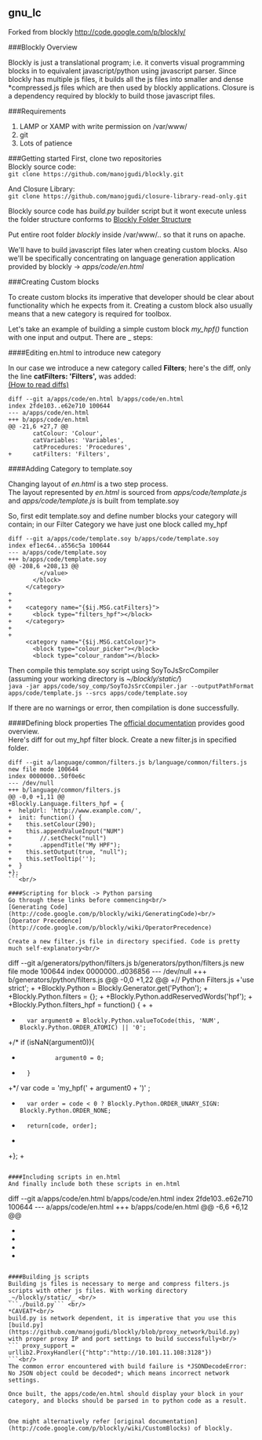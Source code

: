 gnu_lc
---
Forked from blockly http://code.google.com/p/blockly/

###Blockly Overview

Blockly is just a translational program; i.e. it converts visual programming blocks in to equivalent javascript/python using javascript parser. Since blockly has multiple js files, it builds all the js files into smaller and dense *compressed.js files which are then used by blockly applications.
Closure is a dependency required by blockly to build those javascript files.
<br/>

###Requirements
1. LAMP or XAMP with write permission on /var/www/
2. git
3. Lots of patience

###Getting started
First, clone two repositories<br/>
Blockly source code:<br/>
`git clone https://github.com/manojgudi/blockly.git`

And Closure Library:<br/>
`git clone https://github.com/manojgudi/closure-library-read-only.git`

Blockly source code has *build.py* builder script but it wont execute unless the folder structure conforms to [Blockly Folder Structure](http://code.google.com/p/blockly/wiki/Closure)

Put entire root folder _blockly_ inside /var/www/.. so that it runs on apache. 

We'll have to build javascript files later when creating custom blocks. Also we'll be specifically concentrating on language generation application provided by blockly -> *apps/code/en.html* 


###Creating Custom blocks

To create custom blocks its imperative that developer should be clear about functionality which he expects from it. Creating a custom block also usually means that a new category is required for toolbox. 

Let's take an example of building a simple custom block *my_hpf()* function with one input and output. There are _ steps:<br/>

####Editing en.html to introduce new category

In our case we introduce a new category called **Filters**; here's the diff, only the line **catFilters: 'Filters',** was added: <br/>
[(How to read diffs)](http://stackoverflow.com/questions/2529441/how-to-work-with-diff-representation-in-git)

```
diff --git a/apps/code/en.html b/apps/code/en.html
index 2fde103..e62e710 100644
--- a/apps/code/en.html
+++ b/apps/code/en.html
@@ -21,6 +27,7 @@
       catColour: 'Colour',
       catVariables: 'Variables',
       catProcedures: 'Procedures',
+      catFilters: 'Filters',
```

####Adding Category to template.soy

Changing layout of *en.html* is a two step process. <br/>
The layout represented by *en.html* is sourced from *apps/code/template.js* and *apps/code/template.js* is built from template.soy

So, first edit template.soy and define number blocks your category will contain; in our Filter Category we have just one block called my_hpf

```
diff --git a/apps/code/template.soy b/apps/code/template.soy
index ef1ec64..a556c5a 100644
--- a/apps/code/template.soy
+++ b/apps/code/template.soy
@@ -208,6 +208,13 @@
         </value>
       </block>
     </category>
+ 
+
+    <category name="{$ij.MSG.catFilters}">
+      <block type="filters_hpf"></block>
+    </category>   
+    
+
     <category name="{$ij.MSG.catColour}">
       <block type="colour_picker"></block>
       <block type="colour_random"></block>
```

Then compile this template.soy script using SoyToJsSrcCompiler<br/>
(assuming your working directory is *~/blockly/static/*)<br/>
```java -jar apps/code/soy_comp/SoyToJsSrcCompiler.jar --outputPathFormat apps/code/template.js --srcs apps/code/template.soy```

If there are no warnings or error, then compilation is done successfully.

####Defining block properties
The [official documentation](http://code.google.com/p/blockly/wiki/DefiningBlocks) provides good overview.<br/>
Here's diff for out my_hpf filter block. Create a new filter.js in specified folder.<br/>

```
diff --git a/language/common/filters.js b/language/common/filters.js
new file mode 100644
index 0000000..50f0e6c
--- /dev/null
+++ b/language/common/filters.js
@@ -0,0 +1,11 @@
+Blockly.Language.filters_hpf = {
+  helpUrl: 'http://www.example.com/',
+  init: function() {
+    this.setColour(290);
+    this.appendValueInput("NUM")
+        //.setCheck("null")
+        .appendTitle("My HPF");
+    this.setOutput(true, "null");
+    this.setTooltip('');
+  }
+};
```<br/>

####Scripting for block -> Python parsing
Go through these links before commencing<br/>
[Generating Code](http://code.google.com/p/blockly/wiki/GeneratingCode)<br/>
[Operator Precedence](http://code.google.com/p/blockly/wiki/OperatorPrecedence)

Create a new filter.js file in directory specified. Code is pretty much self-explanatory<br/>

```
diff --git a/generators/python/filters.js b/generators/python/filters.js
new file mode 100644
index 0000000..d036856
--- /dev/null
+++ b/generators/python/filters.js
@@ -0,0 +1,22 @@
+// Python Filters.js
+'use strict';
+
+Blockly.Python = Blockly.Generator.get('Python');
+
+Blockly.Python.filters = {};
+
+Blockly.Python.addReservedWords('hpf');
+
+Blockly.Python.filters_hpf = function() {
+
+       
+       var argument0 = Blockly.Python.valueToCode(this, 'NUM', Blockly.Python.ORDER_ATOMIC) || '0';
+/*     if (isNaN(argument0)){
+               argument0 = 0;
+       }
+*/     var code = 'my_hpf(' + argument0 + ')' ;
+       var order = code < 0 ? Blockly.Python.ORDER_UNARY_SIGN: Blockly.Python.ORDER_NONE;
+       return[code, order];
+
+};
+
```

####Including scripts in en.html
And finally include both these scripts in en.html

```
diff --git a/apps/code/en.html b/apps/code/en.html
index 2fde103..e62e710 100644
--- a/apps/code/en.html
+++ b/apps/code/en.html
@@ -6,6 +6,12 @@
   <script type="text/javascript" src="/storage.js"></script>
   <script type="text/javascript" src="../_soy/soyutils.js"></script>
   <script type="text/javascript" src="template.js"></script>
+
+  <!-- My Scripts -->
+  <script type="text/javascript" src="../../language/common/filters.js"></script>
+ <script type="text/javascript" src="../../generators/python/filters.js"></script>
```

####Building js scripts
Building js files is necessary to merge and compress filters.js scripts with other js files. With working directory _~/blockly/static/_ <br/>
```./build.py``` <br/>
*CAVEAT*<br/>
build.py is network dependent, it is imperative that you use this [build.py](https://github.com/manojgudi/blockly/blob/proxy_network/build.py) with proper proxy IP and port settings to build successfully<br/>
``` proxy_support = urllib2.ProxyHandler({"http":"http://10.101.11.108:3128"})
```<br/>
The common error encountered with build failure is *JSONDecodeError: No JSON object could be decoded*; which means incorrect network settings.

Once built, the apps/code/en.html should display your block in your category, and blocks should be parsed in to python code as a result.


One might alternatively refer [original documentation](http://code.google.com/p/blockly/wiki/CustomBlocks) of blockly.